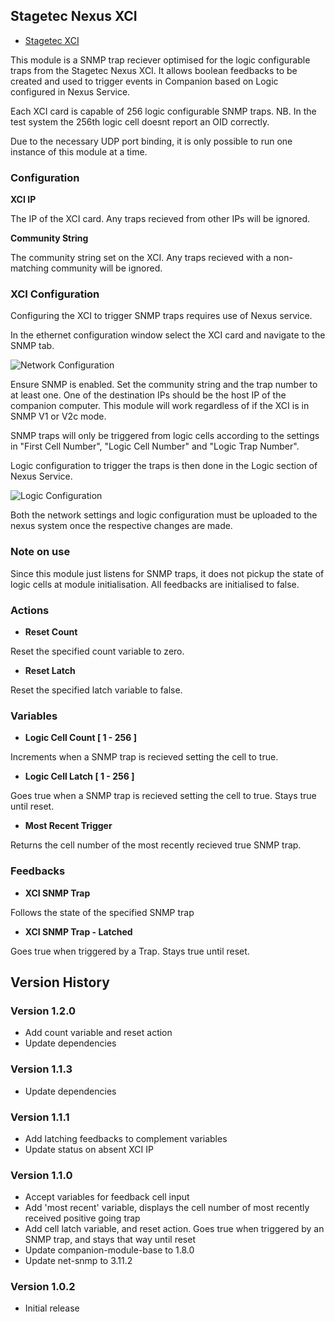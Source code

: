 ## Stagetec Nexus XCI

- [Stagetec XCI](https://www.stagetec.com/en/products/audionetwork/nexus-modular.html)

This module is a SNMP trap reciever optimised for the logic configurable traps from the Stagetec Nexus XCI. It allows boolean feedbacks to be created and used to trigger events in Companion based on Logic configured in Nexus Service.

Each XCI card is capable of 256 logic configurable SNMP traps. NB. In the test system the 256th logic cell doesnt report an OID correctly.

Due to the necessary UDP port binding, it is only possible to run one instance of this module at a time.

### Configuration

**XCI IP**

The IP of the XCI card. Any traps recieved from other IPs will be ignored.

**Community String**

The community string set on the XCI. Any traps recieved with a non-matching community will be ignored.

### XCI Configuration

Configuring the XCI to trigger SNMP traps requires use of Nexus service.

In the ethernet configuration window select the XCI card and navigate to the SNMP tab.

![Network Configuration](images/xci-network-snmp.png)

Ensure SNMP is enabled. Set the community string and the trap number to at least one. One of the destination IPs should be the host IP of the companion computer. This module will work regardless of if the XCI is in SNMP V1 or V2c mode.

SNMP traps will only be triggered from logic cells according to the settings in "First Cell Number", "Logic Cell Number" and "Logic Trap Number".

Logic configuration to trigger the traps is then done in the Logic section of Nexus Service.

![Logic Configuration](images/nexus-logic.png)

Both the network settings and logic configuration must be uploaded to the nexus system once the respective changes are made.

### Note on use

Since this module just listens for SNMP traps, it does not pickup the state of logic cells at module initialisation. All feedbacks are initialised to false.

### Actions

- **Reset Count**

Reset the specified count variable to zero.

- **Reset Latch**

Reset the specified latch variable to false.

### Variables

- **Logic Cell Count [ 1 - 256 ]**

Increments when a SNMP trap is recieved setting the cell to true.

- **Logic Cell Latch [ 1 - 256 ]**

Goes true when a SNMP trap is recieved setting the cell to true. Stays true until reset.

- **Most Recent Trigger**

Returns the cell number of the most recently recieved true SNMP trap.

### Feedbacks

- **XCI SNMP Trap**

Follows the state of the specified SNMP trap

- **XCI SNMP Trap - Latched**

Goes true when triggered by a Trap. Stays true until reset.

## Version History

### Version 1.2.0

- Add count variable and reset action
- Update dependencies

### Version 1.1.3

- Update dependencies

### Version 1.1.1

- Add latching feedbacks to complement variables
- Update status on absent XCI IP

### Version 1.1.0

- Accept variables for feedback cell input
- Add 'most recent' variable, displays the cell number of most recently received positive going trap
- Add cell latch variable, and reset action. Goes true when triggered by an SNMP trap, and stays that way until reset
- Update companion-module-base to 1.8.0
- Update net-snmp to 3.11.2

### Version 1.0.2

- Initial release
